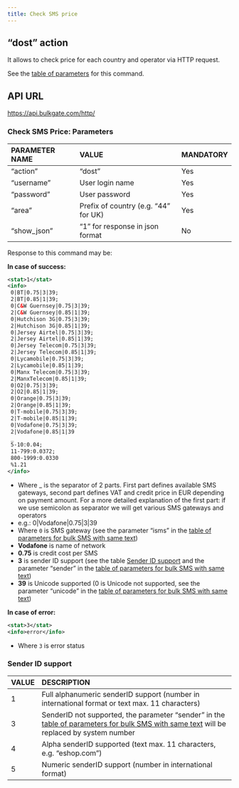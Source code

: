 ```yaml
---
title: Check SMS price
---
```


## “dost” action
It allows to check price for each country and operator via HTTP request. 

See the [table of parameters](#check-sms-price-parameters) for this command.

## API URL
https://api.bulkgate.com/http/

### Check SMS Price: Parameters

| PARAMETER NAME | VALUE | MANDATORY |
|:--- |:--- |:--- |
|“action”|	“dost”|	Yes|
|“username”|	User login name|	Yes|
|“password”|	User password	|Yes|
|“area”	|Prefix of country (e.g. “44” for UK)|	Yes|
|“show_json”|	“1” for response in json format|	No|


Response to this command may be:

**In case of success:**
``` xml
<stat>1</stat>
<info>
 0|BT|0.75|3|39;
 2|BT|0.85|1|39;
 0|C&W Guernsey|0.75|3|39;
 2|C&W Guernsey|0.85|1|39;
 0|Hutchison 3G|0.75|3|39;
 2|Hutchison 3G|0.85|1|39;
 0|Jersey Airtel|0.75|3|39;
 2|Jersey Airtel|0.85|1|39;
 0|Jersey Telecom|0.75|3|39;
 2|Jersey Telecom|0.85|1|39;
 0|Lycamobile|0.75|3|39;
 2|Lycamobile|0.85|1|39;
 0|Manx Telecom|0.75|3|39;
 2|ManxTelecom|0.85|1|39;
 0|O2|0.75|3|39;
 2|O2|0.85|1|39;
 0|Orange|0.75|3|39;
 2|Orange|0.85|1|39;
 0|T-mobile|0.75|3|39;
 2|T-mobile|0.85|1|39;
 0|Vodafone|0.75|3|39;
 2|Vodafone|0.85|1|39
 _
 5-10:0.04;
 11-799:0.0372;
 800-1999:0.0330
 %1.21
</info>
```
 - Where _ is the separator of 2 parts. First part defines available SMS gateways, second part defines VAT and credit price in EUR depending on payment amount. For a more detailed explanation of the first part: if we use semicolon as separator we will get various SMS  gateways and operators
 - e.g.:  0|Vodafone|0.75|3|39
 - Where `0` is SMS gateway (see the parameter “isms” in the [table of parameters for bulk SMS with same text](http-low-level-api-send-bulk-sms-same-text.md#send-bulk-sms-with-same-text-parameters))
 - **Vodafone** is name of network
 - **0.75** is credit cost per SMS
 - **3** is sender ID support (see the table [Sender ID support](#sender-id-support) and the parameter “sender” in the [table of parameters for bulk SMS with same text](http-low-level-api-send-bulk-sms-same-text.md#send-bulk-sms-with-same-text-parameters)) 
 - **39** is Unicode supported (0 is Unicode not supported, see the parameter “unicode” in the [table of parameters for bulk SMS with same text](http-low-level-api-send-bulk-sms-same-text.md#send-bulk-sms-with-same-text-parameters))

**In case of error:**
``` xml
<stat>3</stat>
<info>error</info>
```
 - Where `3` is error status


### Sender ID support

|VALUE|	DESCRIPTION|
|:--- |:--- |
|1	|Full alphanumeric senderID support (number in international format or text max. 11 characters)|
|3	|SenderID not supported, the parameter “sender” in the [table of parameters for bulk SMS with same text](http-low-level-api-send-bulk-sms-same-text.md#send-bulk-sms-with-same-text-parameters) will be replaced by system number|
|4	|Alpha senderID supported (text max. 11 characters, e.g. “eshop.com”)|
|5	|Numeric senderID support (number in international format)|
